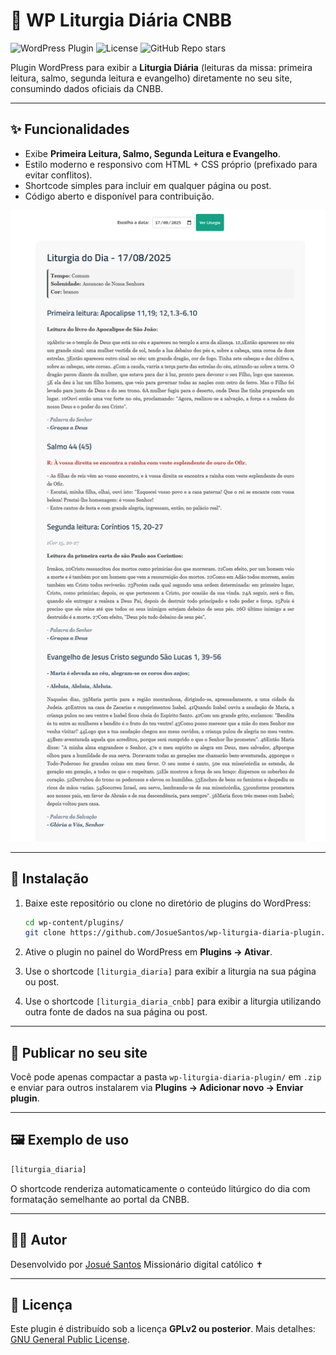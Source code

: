 # 📖 WP Liturgia Diária CNBB

![WordPress Plugin](https://img.shields.io/badge/WordPress-Liturgia%20Diária-21759B?logo=wordpress\&logoColor=white)
![License](https://img.shields.io/badge/License-GPLv2-blue.svg)
![GitHub Repo stars](https://img.shields.io/github/stars/JosueSantos/wp-liturgia-diaria-plugin?style=social)

Plugin WordPress para exibir a **Liturgia Diária** (leituras da missa: primeira leitura, salmo, segunda leitura e evangelho) diretamente no seu site, consumindo dados oficiais da CNBB.

---

## ✨ Funcionalidades

* Exibe **Primeira Leitura, Salmo, Segunda Leitura e Evangelho**.
* Estilo moderno e responsivo com HTML + CSS próprio (prefixado para evitar conflitos).
* Shortcode simples para incluir em qualquer página ou post.
* Código aberto e disponível para contribuição.

![Print](/ecodapalavra.com.br_liturgia-diaria__dia%3D2025-08-17.png)

---

## 🚀 Instalação

1. Baixe este repositório ou clone no diretório de plugins do WordPress:

   ```bash
   cd wp-content/plugins/
   git clone https://github.com/JosueSantos/wp-liturgia-diaria-plugin.git
   ```

2. Ative o plugin no painel do WordPress em **Plugins → Ativar**.

3. Use o shortcode `[liturgia_diaria]` para exibir a liturgia na sua página ou post.

4. Use o shortcode `[liturgia_diaria_cnbb]` para exibir a liturgia utilizando outra fonte de dados na sua página ou post.

---

## 🔹 Publicar no seu site

Você pode apenas compactar a pasta `wp-liturgia-diaria-plugin/` em `.zip` e enviar para outros instalarem via **Plugins → Adicionar novo → Enviar plugin**.

---

## 🖼 Exemplo de uso

```html
[liturgia_diaria]
```

O shortcode renderiza automaticamente o conteúdo litúrgico do dia com formatação semelhante ao portal da CNBB.

---

## 👨‍💻 Autor

Desenvolvido por [Josué Santos](https://github.com/JosueSantos)
Missionário digital católico ✝️

---

## 📜 Licença

Este plugin é distribuído sob a licença **GPLv2 ou posterior**.
Mais detalhes: [GNU General Public License](https://www.gnu.org/licenses/gpl-2.0.html).
